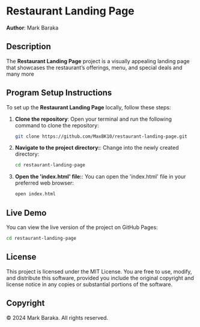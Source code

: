 # Restaurant Landing Page

**Author**: Mark Baraka

## Description

The **Restaurant Landing Page** project is a visually appealing landing page that showcases the restaurant’s offerings, menu, and special deals and many more

## Program Setup Instructions

To set up the **Restaurant Landing Page** locally, follow these steps:

1. **Clone the repository**:
   Open your terminal and run the following command to clone the repository:

   ```bash
   git clone https://github.com/MaxBK10/restaurant-landing-page.git

2. **Navigate to the project directory:**:
   Change into the newly created directory:
   
   ```bash
   cd restaurant-landing-page

3. **Open the 'index.html' file:**:
   You can open the 'index.html' file in your preferred web browser:
   
   ```bash
   open index.html


## Live Demo

You can view the live version of the project on GitHub Pages:

   ```bash
   cd restaurant-landing-page
```

## License

This project is licensed under the MIT License. You are free to use, modify, and distribute this software, provided you include the original copyright and license notice in any copies or substantial portions of the software.


## Copyright

© 2024 Mark Baraka. All rights reserved.

